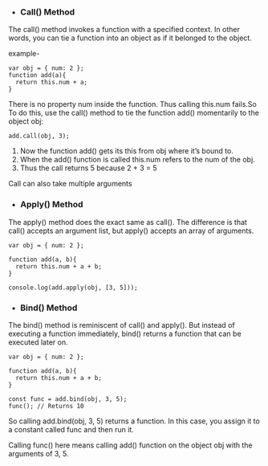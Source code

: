 - ### Call() Method 

The call() method invokes a function with a specified context. In other words, you can tie a function into an object as if it belonged to the object.

example-
```
var obj = { num: 2 };
function add(a){
  return this.num + a;
}
```
There is no property num inside the function. Thus calling this.num fails.So  To do this, use the call() method to tie the function add() momentarily to the object obj:

``` 
add.call(obj, 3);
 ```


1. Now the function add() gets its this from obj where it’s bound to.
2. When the add() function is called this.num refers to the num of the obj.
3. Thus the call returns 5 because 2 + 3 = 5

Call can also take multiple arguments
<br>

- ### Apply() Method

The apply() method does the exact same as call(). The difference is that call() accepts an argument list, but apply() accepts an array of arguments.

```
var obj = { num: 2 };

function add(a, b){
  return this.num + a + b;
}

console.log(add.apply(obj, [3, 5]));
```

- ### Bind() Method

The bind() method is reminiscent of call() and apply(). But instead of executing a function immediately, bind() returns a function that can be executed later on.

```
var obj = { num: 2 };

function add(a, b){
  return this.num + a + b;
}

const func = add.bind(obj, 3, 5);
func(); // Returns 10
```
So calling add.bind(obj, 3, 5) returns a function. In this case, you assign it to a constant called func and then run it.

Calling func() here means calling add() function on the object obj with the arguments of 3, 5.



